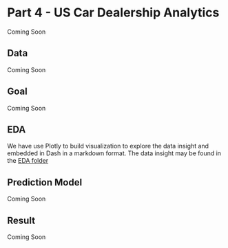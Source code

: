 # Part 4 - US Car Dealership Analytics
Coming Soon

## Data
Coming Soon

## Goal
Coming Soon

## EDA
We have use Plotly to build visualization to explore the data insight and embedded in Dash in a markdown format. The data insight may be found in the [EDA folder](EDA)

## Prediction Model
Coming Soon

## Result
Coming Soon